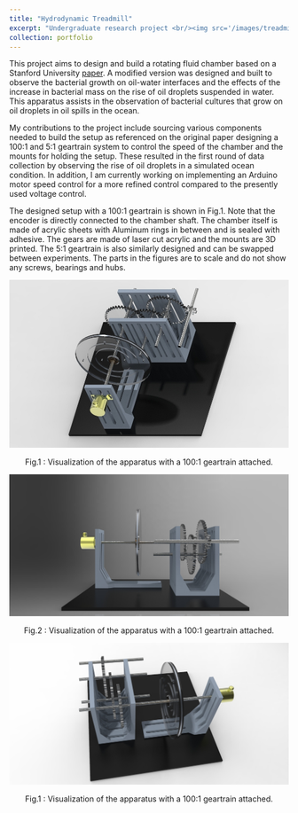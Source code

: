 ```yaml
---
title: "Hydrodynamic Treadmill"
excerpt: "Undergraduate research project <br/><img src='/images/treadmill.jpg'>"
collection: portfolio
---
```


This project aims to design and build a rotating fluid chamber based on a Stanford University <a href="https://www.google.com/url?q=https://www.nature.com/articles/s41592-020-0924-7?proof%3Dt%23Abs1&sa=D&source=docs&ust=1642034900180041&usg=AOvVaw2CDhV_u_gbPzqSTAPZYor0">paper</a>. A modified version was designed and built to observe the bacterial growth on oil-water interfaces and the effects of the increase in bacterial mass on the rise of oil droplets suspended in water. This apparatus assists in the observation of bacterial cultures that grow on oil droplets in oil spills in the ocean.


My contributions to the project include sourcing various components needed to build the setup as referenced on the original paper designing a 100:1 and 5:1 geartrain system to control the speed of the chamber and the mounts for holding the setup. These resulted in the first round of data collection by observing the rise of oil droplets in a simulated ocean condition. In addition, I am currently working on implementing an Arduino motor speed control for a more refined control compared to the presently used voltage control.


The designed setup with a 100:1 geartrain is shown in Fig.1. Note that the encoder is directly connected to the chamber shaft. The chamber itself is made of acrylic sheets with Aluminum rings in between and is sealed with adhesive. The gears are made of laser cut acrylic and the mounts are 3D printed. The 5:1 geartrain is also similarly designed and can be swapped between experiments. The parts in the figures are to scale and do not show any screws, bearings and hubs.


<img src='/images/fullasm1.jpg' alt="demoasm_stdview" class="center">
<p style="text-align:center">Fig.1 : Visualization of the apparatus with a 100:1 geartrain attached.</p>


<img src='/images/fullasm4.jpg' alt="demoasm_perview" class="center">
<p style="text-align:center">Fig.2 : Visualization of the apparatus with a 100:1 geartrain attached.</p>


<img src='/images/fullasm2.jpg' alt="demoasm_perview" class="center">
<p style="text-align:center">Fig.1 : Visualization of the apparatus with a 100:1 geartrain attached.</p>
